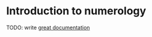 # Introduction to numerology

TODO: write [great documentation](http://jacobian.org/writing/what-to-write/)
